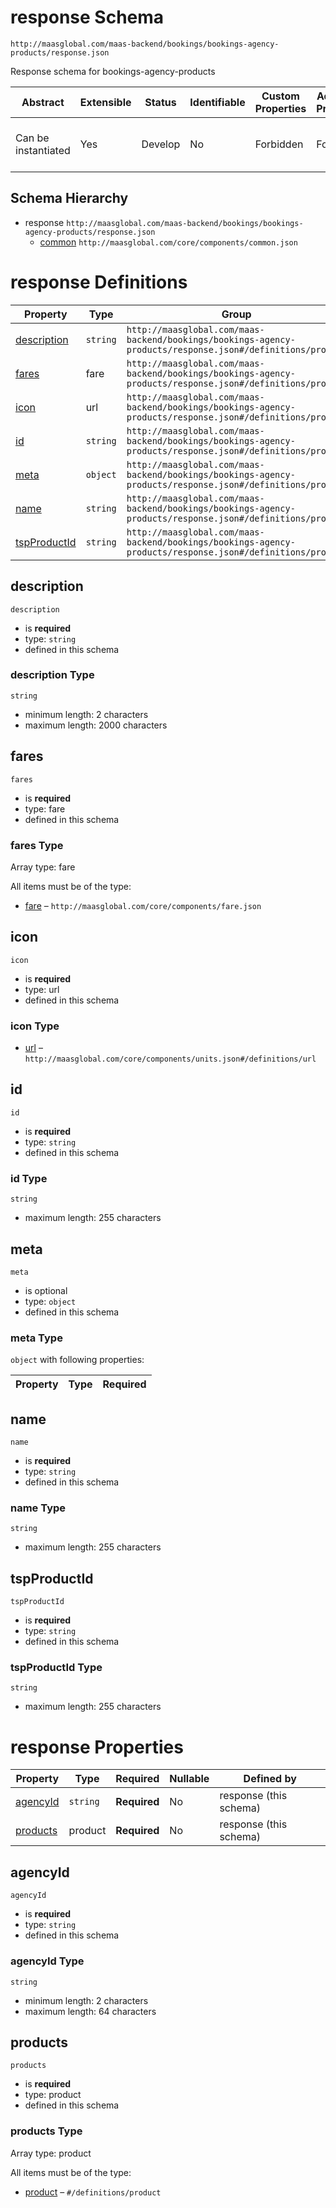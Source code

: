# response Schema

```
http://maasglobal.com/maas-backend/bookings/bookings-agency-products/response.json
```

Response schema for bookings-agency-products

| Abstract            | Extensible | Status  | Identifiable | Custom Properties | Additional Properties | Defined In                                                                    |
| ------------------- | ---------- | ------- | ------------ | ----------------- | --------------------- | ----------------------------------------------------------------------------- |
| Can be instantiated | Yes        | Develop | No           | Forbidden         | Forbidden             | [maas-backend/bookings/bookings-agency-products/response.json](response.json) |

## Schema Hierarchy

- response `http://maasglobal.com/maas-backend/bookings/bookings-agency-products/response.json`
  - [common](../../../core/components/common.md) `http://maasglobal.com/core/components/common.json`

# response Definitions

| Property                      | Type     | Group                                                                                                     |
| ----------------------------- | -------- | --------------------------------------------------------------------------------------------------------- |
| [description](#description)   | `string` | `http://maasglobal.com/maas-backend/bookings/bookings-agency-products/response.json#/definitions/product` |
| [fares](#fares)               | fare     | `http://maasglobal.com/maas-backend/bookings/bookings-agency-products/response.json#/definitions/product` |
| [icon](#icon)                 | url      | `http://maasglobal.com/maas-backend/bookings/bookings-agency-products/response.json#/definitions/product` |
| [id](#id)                     | `string` | `http://maasglobal.com/maas-backend/bookings/bookings-agency-products/response.json#/definitions/product` |
| [meta](#meta)                 | `object` | `http://maasglobal.com/maas-backend/bookings/bookings-agency-products/response.json#/definitions/product` |
| [name](#name)                 | `string` | `http://maasglobal.com/maas-backend/bookings/bookings-agency-products/response.json#/definitions/product` |
| [tspProductId](#tspproductid) | `string` | `http://maasglobal.com/maas-backend/bookings/bookings-agency-products/response.json#/definitions/product` |

## description

`description`

- is **required**
- type: `string`
- defined in this schema

### description Type

`string`

- minimum length: 2 characters
- maximum length: 2000 characters

## fares

`fares`

- is **required**
- type: fare
- defined in this schema

### fares Type

Array type: fare

All items must be of the type:

- [fare](fare.md) – `http://maasglobal.com/core/components/fare.json`

## icon

`icon`

- is **required**
- type: url
- defined in this schema

### icon Type

- [url](units.md) – `http://maasglobal.com/core/components/units.json#/definitions/url`

## id

`id`

- is **required**
- type: `string`
- defined in this schema

### id Type

`string`

- maximum length: 255 characters

## meta

`meta`

- is optional
- type: `object`
- defined in this schema

### meta Type

`object` with following properties:

| Property | Type | Required |
| -------- | ---- | -------- |


## name

`name`

- is **required**
- type: `string`
- defined in this schema

### name Type

`string`

- maximum length: 255 characters

## tspProductId

`tspProductId`

- is **required**
- type: `string`
- defined in this schema

### tspProductId Type

`string`

- maximum length: 255 characters

# response Properties

| Property              | Type     | Required     | Nullable | Defined by             |
| --------------------- | -------- | ------------ | -------- | ---------------------- |
| [agencyId](#agencyid) | `string` | **Required** | No       | response (this schema) |
| [products](#products) | product  | **Required** | No       | response (this schema) |

## agencyId

`agencyId`

- is **required**
- type: `string`
- defined in this schema

### agencyId Type

`string`

- minimum length: 2 characters
- maximum length: 64 characters

## products

`products`

- is **required**
- type: product
- defined in this schema

### products Type

Array type: product

All items must be of the type:

- [product](response.md) – `#/definitions/product`
